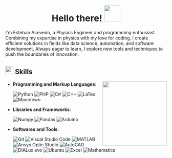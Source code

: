 
<h1 align="center"><b>Hello there! </b><img src="https://i.giphy.com/media/v1.Y2lkPTc5MGI3NjExbHNocHJkZTUwYmFvamp3dWx2bDUxOGdrb2NjcGgyYnljaDd6ZXI2dCZlcD12MV9pbnRlcm5hbF9naWZfYnlfaWQmY3Q9cw/yoy3m6VOUXcwSbgoGT/giphy.gif" width="50"></h1>
<!--  -->
</p>

I'm Esteban Acevedo, a Physics Engineer and programming enthusiast. Combining my expertise in physics with my love for coding, I create efficient solutions in fields like data science, automation, and software development. Always eager to learn, I explore new tools and techniques to push the boundaries of innovation. 

<!--  - Personal website [link](https://www.asd.com)-->
<!--  - I’m currently open for an Intern or a new job opportunity, this is [my resume](https://read.cv/0xabdulkhalid)-->

## <img src="https://media2.giphy.com/media/QssGEmpkyEOhBCb7e1/giphy.gif?cid=ecf05e47a0n3gi1bfqntqmob8g9aid1oyj2wr3ds3mg700bl&rid=giphy.gif" width ="25"><b> Skills</b>

<picture> <img align="right" src="https://i.giphy.com/media/v1.Y2lkPTc5MGI3NjExd3lnbzZjZ3ltZHlmNTQxanVhanBpaWVrdmxpOWE5MGNmZ3A2MHQxYiZlcD12MV9pbnRlcm5hbF9naWZfYnlfaWQmY3Q9cw/OP4C9oeeSVIrwgFNAk/giphy.gif" width =200px></picture>
<p align="center">

- **Programming and Markup Languages**:
    
    ![Python](https://img.shields.io/badge/Python-14354C.svg?logo=python&logoColor=white)
    ![PHP](https://img.shields.io/badge/php-%23777BB4)
    ![C#](https://img.shields.io/badge/C%23-%23452170)
    ![C++](https://img.shields.io/badge/C%2B%2B-%2300599C?logo=cplusplus)
    ![LaTex](https://img.shields.io/badge/LaTeX-008080.svg?logo=LaTeX&logoColor=white)
    ![Marcdown](https://img.shields.io/badge/Markdown-000000.svg?logo=markdown&logoColor=white)

- **Libraries and Frameworks**:

    ![Numpy](https://img.shields.io/badge/Numpy-013243.svg?logo=numpy&logoColor=white)
    ![Pandas](https://img.shields.io/badge/Pandas-150458.svg?logo=pandas&logoColor=white)
    ![Arduino](https://img.shields.io/badge/-Arduino-00979D?logo=Arduino&logoColor=white)

- **Softwares and Tools**:

    ![Git](https://img.shields.io/badge/Git-F05033.svg?logo=git&logoColor=white)
    ![Visual Studio Code](https://img.shields.io/badge/Visual%20Studio%20Code-0078d7.svg?logo=visual-studio-code&logoColor=white)
    ![MATLAB](https://img.shields.io/badge/MATLAB-%23396CB2)
    ![Ansys Optic Studio](https://img.shields.io/badge/Ansys%20Optic%20Studio-%23FFB71B)
    ![AutoCAD](https://img.shields.io/badge/AutoCAD-%23E51050?logo=autocad)
    ![DIALux evo](https://img.shields.io/badge/DIALux%20evo-%23000000)
    ![Ubuntu](https://img.shields.io/badge/Ubuntu-%23E95420)
    ![Excel](https://img.shields.io/badge/Excel-%23007C3C?logo=libreofficecalc)
    ![Mathematica](https://img.shields.io/badge/Mathematica-%23DD1100?logo=wolframmathematica)
    
</p>

</div>